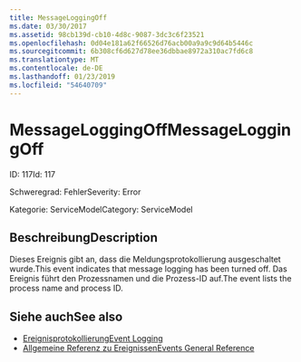 ```yaml
---
title: MessageLoggingOff
ms.date: 03/30/2017
ms.assetid: 98cb139d-cb10-4d8c-9087-3dc3c6f23521
ms.openlocfilehash: 0d04e181a62f66526d76acb00a9a9c9d64b5446c
ms.sourcegitcommit: 6b308cf6d627d78ee36dbbae8972a310ac7fd6c8
ms.translationtype: MT
ms.contentlocale: de-DE
ms.lasthandoff: 01/23/2019
ms.locfileid: "54640709"
---
```

# <a name="messageloggingoff"></a><span data-ttu-id="42c6b-102">MessageLoggingOff</span><span class="sxs-lookup"><span data-stu-id="42c6b-102">MessageLoggingOff</span></span>
<span data-ttu-id="42c6b-103">ID: 117</span><span class="sxs-lookup"><span data-stu-id="42c6b-103">Id: 117</span></span>  
  
 <span data-ttu-id="42c6b-104">Schweregrad: Fehler</span><span class="sxs-lookup"><span data-stu-id="42c6b-104">Severity: Error</span></span>  
  
 <span data-ttu-id="42c6b-105">Kategorie: ServiceModel</span><span class="sxs-lookup"><span data-stu-id="42c6b-105">Category: ServiceModel</span></span>  
  
## <a name="description"></a><span data-ttu-id="42c6b-106">Beschreibung</span><span class="sxs-lookup"><span data-stu-id="42c6b-106">Description</span></span>  
 <span data-ttu-id="42c6b-107">Dieses Ereignis gibt an, dass die Meldungsprotokollierung ausgeschaltet wurde.</span><span class="sxs-lookup"><span data-stu-id="42c6b-107">This event indicates that message logging has been turned off.</span></span> <span data-ttu-id="42c6b-108">Das Ereignis führt den Prozessnamen und die Prozess-ID auf.</span><span class="sxs-lookup"><span data-stu-id="42c6b-108">The event lists the process name and process ID.</span></span>  
  
## <a name="see-also"></a><span data-ttu-id="42c6b-109">Siehe auch</span><span class="sxs-lookup"><span data-stu-id="42c6b-109">See also</span></span>
- [<span data-ttu-id="42c6b-110">Ereignisprotokollierung</span><span class="sxs-lookup"><span data-stu-id="42c6b-110">Event Logging</span></span>](../../../../../docs/framework/wcf/diagnostics/event-logging/index.md)
- [<span data-ttu-id="42c6b-111">Allgemeine Referenz zu Ereignissen</span><span class="sxs-lookup"><span data-stu-id="42c6b-111">Events General Reference</span></span>](../../../../../docs/framework/wcf/diagnostics/event-logging/events-general-reference.md)
